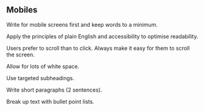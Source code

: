 ---
---
## Mobiles

Write for mobile screens first and keep words to a minimum. 

Apply the principles of plain English and accessibility to optimise readability. 

Users prefer to scroll than to click. Always make it easy for them to scroll the screen.

Allow for lots of white space.

Use targeted subheadings.

Write short paragraphs (2 sentences).

Break up text with bullet point lists.
